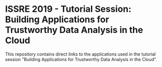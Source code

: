 # ISSRE 2019 - Tutorial Session: Building Applications for Trustworthy Data Analysis in the Cloud

This repository contains direct links to the applications used in the tutorial session "Building Applications for Trustworthy Data Analysis in the Cloud".

